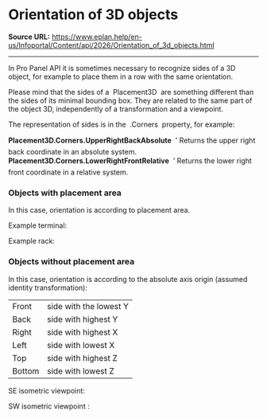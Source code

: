 # Orientation of 3D objects

**Source URL:** https://www.eplan.help/en-us/Infoportal/Content/api/2026/Orientation_of_3d_objects.html

---

In Pro Panel API it is sometimes necessary to recognize sides of a 3D object, for example to place them in a row with the same orientation.

Please mind that the sides of a  Placement3D  are something different than the sides of its minimal bounding box. They are related to the same part of the object 3D, independently of a transformation and a viewpoint.

The representation of sides is in the  .Corners  property, for example:

**Placement3D.Corners.UpperRightBackAbsolute**  ' Returns the upper right back coordinate in an absolute system.  
**Placement3D.Corners.LowerRightFrontRelative**  ' Returns the lower right front coordinate in a relative system.

### Objects with placement area

In this case, orientation is according to placement area.

Example terminal:

Example rack:

### Objects without placement area

In this case, orientation is according to the absolute axis origin (assumed identity transformation):

|  |  |
| --- | --- |
| Front | side with the lowest Y |
| Back | side with highest Y |
| Right | side with highest X |
| Left | side with lowest X |
| Top | side with highest Z |
| Bottom | side with lowest Z |

SE isometric viewpoint:

SW isometric viewpoint :


